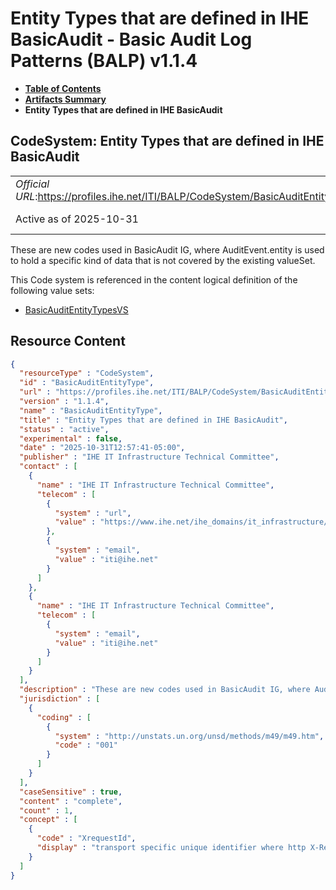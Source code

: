 # Entity Types that are defined in IHE BasicAudit - Basic Audit Log Patterns (BALP) v1.1.4

* [**Table of Contents**](toc.md)
* [**Artifacts Summary**](artifacts.md)
* **Entity Types that are defined in IHE BasicAudit**

## CodeSystem: Entity Types that are defined in IHE BasicAudit 

| | |
| :--- | :--- |
| *Official URL*:https://profiles.ihe.net/ITI/BALP/CodeSystem/BasicAuditEntityType | *Version*:1.1.4 |
| Active as of 2025-10-31 | *Computable Name*:BasicAuditEntityType |

 
These are new codes used in BasicAudit IG, where AuditEvent.entity is used to hold a specific kind of data that is not covered by the existing valueSet. 

 This Code system is referenced in the content logical definition of the following value sets: 

* [BasicAuditEntityTypesVS](ValueSet-BasicAuditEntityTypesVS.md)



## Resource Content

```json
{
  "resourceType" : "CodeSystem",
  "id" : "BasicAuditEntityType",
  "url" : "https://profiles.ihe.net/ITI/BALP/CodeSystem/BasicAuditEntityType",
  "version" : "1.1.4",
  "name" : "BasicAuditEntityType",
  "title" : "Entity Types that are defined in IHE BasicAudit",
  "status" : "active",
  "experimental" : false,
  "date" : "2025-10-31T12:57:41-05:00",
  "publisher" : "IHE IT Infrastructure Technical Committee",
  "contact" : [
    {
      "name" : "IHE IT Infrastructure Technical Committee",
      "telecom" : [
        {
          "system" : "url",
          "value" : "https://www.ihe.net/ihe_domains/it_infrastructure/"
        },
        {
          "system" : "email",
          "value" : "iti@ihe.net"
        }
      ]
    },
    {
      "name" : "IHE IT Infrastructure Technical Committee",
      "telecom" : [
        {
          "system" : "email",
          "value" : "iti@ihe.net"
        }
      ]
    }
  ],
  "description" : "These are new codes used in BasicAudit IG, where AuditEvent.entity is used to hold a specific kind of data that is not covered by the existing valueSet.",
  "jurisdiction" : [
    {
      "coding" : [
        {
          "system" : "http://unstats.un.org/unsd/methods/m49/m49.htm",
          "code" : "001"
        }
      ]
    }
  ],
  "caseSensitive" : true,
  "content" : "complete",
  "count" : 1,
  "concept" : [
    {
      "code" : "XrequestId",
      "display" : "transport specific unique identifier where http X-Request-Id is used"
    }
  ]
}

```
